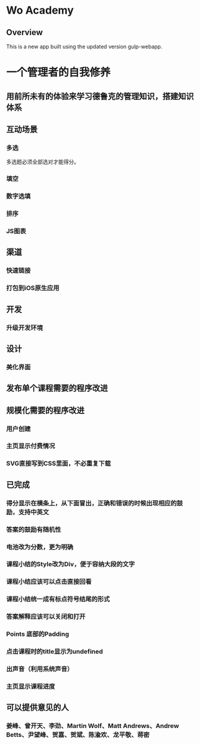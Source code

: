 # Wo Academy

## Overview
This is a new app built using the updated version gulp-webapp. 

# 一个管理者的自我修养

## 用前所未有的体验来学习德鲁克的管理知识，搭建知识体系

## 互动场景
### 多选
多选题必须全部选对才能得分。

### 填空
### 数字选填
### 排序
### JS图表

## 渠道
### 快速链接
### 打包到iOS原生应用

## 开发
### 升级开发环境

## 设计
### 美化界面

## 发布单个课程需要的程序改进


## 规模化需要的程序改进
### 用户创建
### 主页显示付费情况
### SVG直接写到CSS里面，不必重复下载

## 已完成
### 得分显示在横条上，从下面冒出，正确和错误的时候出现相应的鼓励，支持中英文
### 答案的鼓励有随机性
### 电池改为分数，更为明确
### 课程小结的Style改为Div，便于容纳大段的文字
### 课程小结应该可以点击直接回看
### 课程小结统一成有标点符号结尾的形式
### 答案解释应该可以关闭和打开
### Points 底部的Padding
### 点击课程时的title显示为undefined
### 出声音（利用系统声音）
### 主页显示课程进度


## 可以提供意见的人
### 姜峰、曾开天、李劲、Martin Wolf、Matt Andrews、Andrew Betts、尹望峰、贺嘉、贺斌、陈渝欢、龙平敬、蒋密

